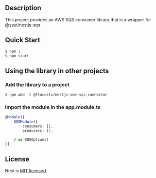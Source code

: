 
## Description

This project provides an AWS SQS consumer library that is a wrapper for @ssut/nestjs-sqs


## Quick Start

```bash
$ npm i
$ npm start
```
## Using the library in other projects

### Add the library to a project

```bash
$ npm add -S @flocasts/nestjs-aws-sqs-connector 

```

### Import the module in the app.module.ts

```typescript
@Module({
    SQSModule({
        consumers: [],
        producers: [],

    } as SQSOptions)
}]
```


## License

Nest is [MIT licensed](LICENSE).
